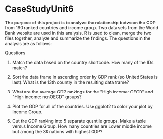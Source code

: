 # CaseStudyUnit6
The purpose of this project is to analyze the relationship between the GDP from 190 ranked countries and income group. Two data sets 
from the World Bank website are used in this analysis. R is used to clean, merge the two files together, analyze and summarize the findings.
The questions in the analysis are as follows:

Questions

1. Match the data based on the country shortcode. How many of the IDs match?

2. Sort the data frame in ascending order by GDP rank (so United States is last). What is the 13th country in the resulting data frame?

3. What are the average GDP rankings for the "High income: OECD" and "High income: nonOECD" groups? 

4. Plot the GDP for all of the countries. Use ggplot2 to color your plot by Income Group.

5. Cut the GDP ranking into 5 separate quantile groups. Make a table versus Income.Group. How many countries are Lower middle income but among the 38 nations with highest GDP?



